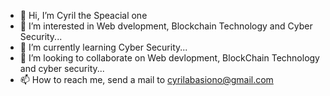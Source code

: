 - 👋 Hi, I’m Cyril the Speacial one
- 👀 I’m interested in Web dvelopment, Blockchain Technology and Cyber Security...
- 🌱 I’m currently learning Cyber Security...
- 💞️ I’m looking to collaborate on Web devlopment, BlockChain Technology and cyber security...
- 📫 How to reach me, send a mail to cyrilabasiono@gmail.com


